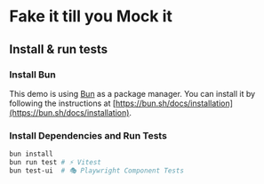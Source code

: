 # Fake it till you Mock it

## Install & run tests

### Install Bun

This demo is using [Bun](https://bun.sh) as a package manager. You can install it by following the instructions at [https://bun.sh/docs/installation](https://bun.sh/docs/installation).

### Install Dependencies and Run Tests

```sh
bun install
bun run test # ⚡️ Vitest
bun test-ui  # 🎭 Playwright Component Tests
```

